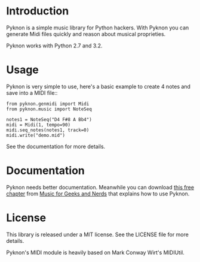 # Introduction

Pyknon is a simple music library for Python hackers. With Pyknon you
can generate Midi files quickly and reason about musical
proprieties.

Pyknon works with Python 2.7 and 3.2.

# Usage

Pyknon is very simple to use, here's a basic example to create 4 notes
and save into a MIDI file::

    from pyknon.genmidi import Midi
    from pyknon.music import NoteSeq

    notes1 = NoteSeq("D4 F#8 A Bb4")
    midi = Midi(1, tempo=90)
    midi.seq_notes(notes1, track=0)
    midi.write("demo.mid")

See the documentation for more details.

# Documentation

Pyknon needs better documentation. Meanwhile you can download [this free chapter](https://s3.amazonaws.com/musicforgeeksandnerds.com/Pyknon+from+Music+for+Geeks+and+Nerds.pdf) from [Music for Geeks and Nerds](http://musicforgeeksandnerds.com) that explains how to use Pyknon.

# License

This library is released under a MIT license. See the LICENSE file for
more details.

Pyknon's MIDI module is heavily based on Mark Conway Wirt's MIDIUtil.
